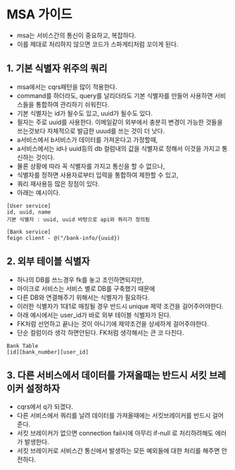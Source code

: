 # MSA 가이드
* msa는 서비스간의 통신이 중요하고, 복잡하다.
* 이를 제대로 처리하지 않으면 코드가 스파게티처럼 꼬이게 된다.

## 1. 기본 식별자 위주의 쿼리
* msa에서는 cqrs패턴을 많이 적용한다.
* command를 하더라도, query를 날리더라도 기본 식별자를 만들어 사용하면 서비스들을 통합하여 관리하기 쉬워진다.
* 기본 식별자는 id가 될수도 있고, uuid가 될수도 있다.
* 필자는 주로 uuid를 사용한다. 이메일같이 외부에서 충분히 변경이 가능한 것들을 쓰는것보다 자체적으로 발급한 uuud를 쓰는 것이 더 낫다.
* a서비스에서 b서비스가 데이터를 가져온다고 가정할때,
* a서비스에서는 id나 uuid등의 db 컬럼내의 값을 식별자로 정해서 이것을 가지고 통신하는 것이다.
* 물론 상황에 따라 꼭 식별자를 가지고 통신을 할 수 없으나,
* 식별자를 정하면 사용자로부터 입력을 통합하여 제한할 수 있고,
* 쿼리 재사용등 많은 장점이 있다. 
* 아래는 예시이다.
```
[User service]
id, uuid, name
기본 식별자 : uuid, uuid 바탕으로 api와 쿼리가 정의됨

[Bank service]
feign client - @("/bank-info/{uuid})
```

## 2. 외부 테이블 식별자
* 하나의 DB를 쓰느경우 fk를 놓고 조인하면되지만,
* 마이크로 서비스는 서비스 별로 DB를 구축했기 때문에
* 다른 DB와 연결해주기 위해서는 식별자가 필요하다.
* 이러한 식별자가 1대1로 매칭될 경우 반드시 unique 제약 조건을 걸어주어야한다.
* 아래 예시에서는 user_id가 바로 외부 테이블 식별자가 된다.
* FK처럼 선언하고 끝나는 것이 아니기에 제약조건을 상세하게 걸어주야한다.
* 단순 컬럼이라 생각 하면안된다. FK처럼 생각해서는 큰 코 다친다.
```
Bank Table
[id][bank_number][user_id]
```

## 3. 다른 서비스에서 데이터를 가져올때는 반드시 서킷 브레이커 설정하자
* cqrs에서 q가 되겠다.
* 다른 서비스에서 쿼리를 날려 데이터를 가져올때에는 서킷브레이커를 반드시 걸어준다.
* 서킷 브레이커가 없으면 connection fail시에 아무리 if-null 로 처리하려해도 에러가 발생한다.
* 서킷 브레이커로 서비스간 통신에서 발생하는 모든 예외들에 대한 처리를 해주면 안전하다.

